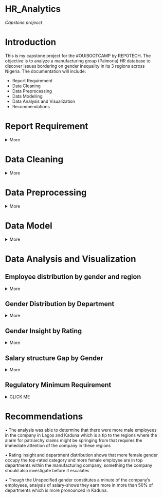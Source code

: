 # HR_Analytics
_Capstone projecct_
# Introduction 

This is my capstone project for the #OUIBOOTCAMP by REPOTECH. The objective is to analyze a manufacturing group (Palmoria) HR database to discover issues bordering on gender inequality in its 3 regions across Nigeria. 
The documentation will include:
- Report Requirement          
- Data Cleaning 
- Data Preprocessing 
- Data Modelling 
- Data Analysis and Visualization 
- Recommendations


# Report Requirement
<details><summary>More</summary>
 
-	What is the gender distribution in the organization? Distil to regions and departments
-	Show insights on ratings based on gender
-	Analyze the company’s salary structure. Identify if there is a gender pay gap. If there is, identify the department and regions that should be the focus of management
-	A recent regulation was adopted which requires manufacturing companies to pay employees a minimum of $90,000 - Does Palmoria meet this requirement? 
-	Show pay-distribution of employees grouped by a band of $10,000. For example: How many employees fall into a band of $10,000 – $20,000, $20,000 – $30,000 etc. Also visualize this by regions
-	Calculate the amount to be paid as bonus to individual employees
-	Calculate the total amount to be paid to individual employees (salary inclusive of bonus) 
-	Total amount to be paid out per region and company-wide
</details>

# Data Cleaning 
<details><summary>More</summary>
This process was carried out on PowerBi desktop, the datasets were imported into power query. The following cleaning process was carried out
- Promotion of headers
- Removal Null values 
- Removal of leading spaces
- Removal of duplicate values
- Removal of values not useful for analysis based on an insider hint this include, employees without salary because they are no longer staff, and department that indicated null.
- I made sure each column has the right data type 
- I checked for the validity of my data using the column distribution, quality, and profiling from the view tab. 

![image](https://user-images.githubusercontent.com/108795960/192598573-96e3a5c2-8d2d-42d9-bed6-3c8d6286bd5d.png)
</details>
 
# Data Preprocessing 
<details><summary>More</summary>
The first thing I carried out at this stage was to give a unique ID to each employee to preserve the privacy of each employee, employee whose gender was not disclosed was given a generic gender name “Unspecified”. 
I also did a merge of the two datasets “emp-data and Bonus rules” so as assign each employee their corresponding rating and calculated the bonus value each employee received based on their rating and their department. 
##### Using data analysis expression (DAX), I created two new measures to calculate if the company meets the manufacturing regulation minimum requirements

- _For salary less than 90000_
```
Salary>90000 = CALCULATE(DISTINCTCOUNT('Insight'[Employee ID]),FILTER(VALUES(Insight[Employee ID]),CALCULATE(SUM('Salary structure'[Basic Salary]))>90000))
```
- _For Salary greater than 90000_
```
Salary<90000 = CALCULATE(DISTINCTCOUNT('Insight'[Employee ID]),FILTER(VALUES(Insight[Employee ID]),CALCULATE(SUM('Salary structure'[Basic Salary]))<90000))
```
![image](https://user-images.githubusercontent.com/108795960/192600833-6d731baf-024c-4739-b78b-ed4366a18db1.png)

Before loading the data model, I made sure that only tables that were needed for visualization and analysis were loaded into the data model. 
</details>

 # Data Model
<details><summary>More</summary>
The data model Contains two tables which are Insight and Salary structure 
- The insight table contains: Employee ID, Gender, and Region 
- Salary structure contains Employee ID, Department, Basic salary, Bonus value, Total salary (Basic salary plus Bonus value).
- A one-to-one relationship was created between the two tables 

 ![image](https://user-images.githubusercontent.com/108795960/192601742-a1cf1b33-904a-4812-b24d-fe4c168fc66e.png)       
</details>

# Data Analysis and Visualization 

## Employee distribution by gender and region 
<details><summary>More</summary>
There are 943 active employees on the company database, which shows that there are 24 male employees than female employees while the total number of the unspecified gender is 39. The region distribution also shows that Kaduna has more employees across the region with Lagos being the lowest. Consequently, total pay by region 
follows this same trend from Kaduna-Lagos.

![image](https://user-images.githubusercontent.com/108795960/192602811-fca82213-6923-4e85-b89e-0c1057025c19.png)
![image](https://user-images.githubusercontent.com/108795960/192603012-149bd7aa-8349-4f8e-a650-a5bb420f5c99.png)
</details>

## Gender Distribution by Department 
<details><summary>More</summary>
The result of the analysis indicates that there are more males in 7 of the 12 departments within the organization while the departments where female employees were more dominant are strategic departments within the organization.

![image](https://user-images.githubusercontent.com/108795960/192603146-194dc7e1-cafa-4aba-8904-3fc6de0f2ef3.png)
</details>

## Gender Insight by Rating 
<details><summary>More</summary>
There was more female in the top-rated categories than the other gender, it was also revealed from the analysis that more employee falls in the average category which is dominated by the male gender as well as the two least rated category. of the total 39 employees of the unspecific gender, 50% are rated average. 

![image](https://user-images.githubusercontent.com/108795960/192603236-cace9f1d-0920-49ad-94bf-26b4773b85f0.png)
</details>

## Salary structure Gap by Gender
<details><summary>More</summary>
Obvious gender gaps were observed in Accounting, Human Resources, and marketing with Unspecified earning more while the gap in Business Administration and Product Management department are more tended towards the male and female genders for the entire company. 

![image](https://user-images.githubusercontent.com/108795960/192603321-da9fe839-08cc-4dbc-9610-d5f514d5bc6f.png)
</details>

## Regulatory Minimum Requirement
<details><summary>CLICK ME</summary>
A regulation that directs all manufacturing companies to pay a minimum of $90000 to its employee, the analysis shows that 69% of the company’s workforce are paid below the stipulated minimum amount 

![image](https://user-images.githubusercontent.com/108795960/192603392-4b6ce1f9-85f0-48aa-9738-bbf89f9f9e19.png)
 
 </details>

# Recommendations 

• The analysis was able to determine that there were more male employees in the company in Lagos and Kaduna which is a tip to the regions where the alarm for patriarchy claims might be springing from that requires the immediate attention of the company in these regions 

• Rating insight and department distribution shows that more female gender occupy the top-rated category and more female employee are in top departments within the manufacturing company, something the company should also investigate before it escalates 

• Though the Unspecified gender constitutes a minute of the company’s employees, analysis of salary-shows they earn more in more than 50% of departments which is more pronounced in Kaduna.



